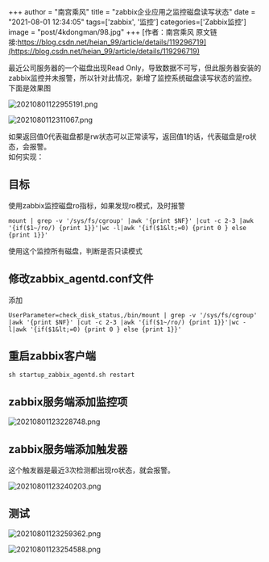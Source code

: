 +++
author = "南宫乘风"
title = "zabbix企业应用之监控磁盘读写状态"
date = "2021-08-01 12:34:05"
tags=['zabbix', '监控']
categories=['Zabbix监控']
image = "post/4kdongman/98.jpg"
+++
[作者：南宫乘风   原文链接:https://blog.csdn.net/heian_99/article/details/119296719](https://blog.csdn.net/heian_99/article/details/119296719)

最近公司服务器的一个磁盘出现Read Only，导致数据不可写，但此服务器安装的zabbix监控并未报警，所以针对此情况，新增了监控系统磁盘读写状态的监控。<br> 下面是效果图

![20210801122955191.png](https://img-blog.csdnimg.cn/20210801122955191.png)

![2021080112311067.png](https://img-blog.csdnimg.cn/2021080112311067.png)



如果返回值0代表磁盘都是rw状态可以正常读写，返回值1的话，代表磁盘是ro状态，会报警。<br> 如何实现：

## 目标

使用zabbix监控磁盘ro指标，如果发现ro模式，及时报警

```
mount | grep -v '/sys/fs/cgroup' |awk '{print $NF}' |cut -c 2-3 |awk '{if($1~/ro/) {print 1}}'|wc -l|awk '{if($1&lt;=0) {print 0 } else {print 1}}'
```

使用这个监控所有磁盘，判断是否只读模式

## 修改zabbix_agentd.conf文件

添加

```
UserParameter=check_disk_status,/bin/mount | grep -v '/sys/fs/cgroup' |awk '{print $NF}' |cut -c 2-3 |awk '{if($1~/ro/) {print 1}}'|wc -l|awk '{if($1&lt;=0) {print 0 } else {print 1}}'
```

## 重启zabbix客户端

```
sh startup_zabbix_agentd.sh restart
```

## zabbix服务端添加监控项

![20210801123228748.png](https://img-blog.csdnimg.cn/20210801123228748.png)



## zabbix服务端添加触发器

这个触发器是最近3次检测都出现ro状态，就会报警。

![20210801123240203.png](https://img-blog.csdnimg.cn/20210801123240203.png)



## 测试

![20210801123259362.png](https://img-blog.csdnimg.cn/20210801123259362.png)



![20210801123254588.png](https://img-blog.csdnimg.cn/20210801123254588.png)



## 
